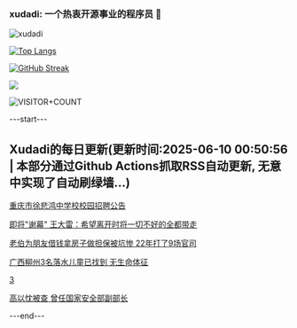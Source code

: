 ### xudadi: 一个热衷开源事业的程序员 👋

![xudadi](https://github-readme-stats-git-masterorgs-github-readme-stats-team.vercel.app/api?username=xudadi)

[![Top Langs](https://github-readme-stats.vercel.app/api/top-langs/?username=xudadi)](https://github.com/anuraghazra/github-readme-stats)

[![GitHub Streak](https://streak-stats.demolab.com?user=xudadi&locale=zh_Hans)](https://git.io/streak-stats)

![](https://raw.githubusercontent.com/xudadi/xudadi/main/assets/github-contribution-grid-snake.svg)

![VISITOR+COUNT](https://komarev.com/ghpvc/?username=xudadi&label=VISITOR+COUNT)


---start---

## Xudadi的每日更新(更新时间:2025-06-10 00:50:56 | 本部分通过Github Actions抓取RSS自动更新, 无意中实现了自动刷绿墙...)

[重庆市徐悲鸿中学校校园招聘公告](https://www.gongkaoleida.com/article/2441281)

[即将"谢幕" 王大雷：希望离开时将一切不好的全都带走](https://m.163.com/news/article/K1KR1E5J0514R9OJ.html)

[老伯为朋友借钱拿房子做担保被坑惨 22年打了9场官司](https://m.163.com/news/article/K1KRCIDR0514EGPO.html)

[广西柳州3名落水儿童已找到 无生命体征](https://m.163.com/news/article/K1KR8BN40001899O.html)

[3](https://m.163.com/touch/news/sub/domestic)

[高以忱被查 曾任国家安全部副部长](https://m.163.com/news/article/K1KKR9RQ055040N3.html)

---end---
